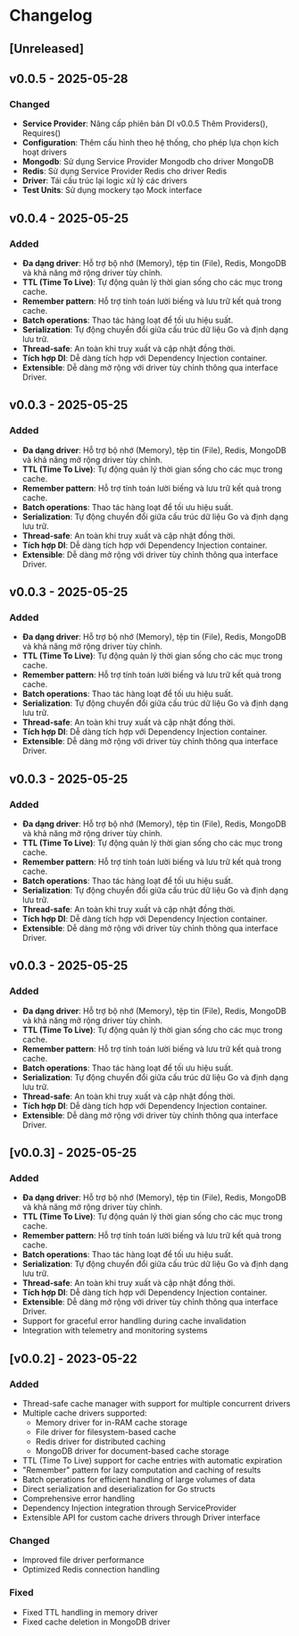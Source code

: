 # Changelog

## [Unreleased]

## v0.0.5 - 2025-05-28

### Changed
- **Service Provider**: Nâng cấp phiên bản DI v0.0.5 Thêm Providers(), Requires()
- **Configuration**: Thêm cấu hình theo hệ thống, cho phép lựa chọn kích hoạt drivers
- **Mongodb**: Sử dụng Service Provider Mongodb cho driver MongoDB
- **Redis**: Sử dụng Service Provider Redis cho driver Redis
- **Driver**: Tái cấu trúc lại logic xử lý các drivers
- **Test Units**: Sử dụng mockery tạo Mock interface

## v0.0.4 - 2025-05-25

### Added

- **Đa dạng driver**: Hỗ trợ bộ nhớ (Memory), tệp tin (File), Redis, MongoDB và khả năng mở rộng driver tùy chỉnh.
- **TTL (Time To Live)**: Tự động quản lý thời gian sống cho các mục trong cache.
- **Remember pattern**: Hỗ trợ tính toán lười biếng và lưu trữ kết quả trong cache.
- **Batch operations**: Thao tác hàng loạt để tối ưu hiệu suất.
- **Serialization**: Tự động chuyển đổi giữa cấu trúc dữ liệu Go và định dạng lưu trữ.
- **Thread-safe**: An toàn khi truy xuất và cập nhật đồng thời.
- **Tích hợp DI**: Dễ dàng tích hợp với Dependency Injection container.
- **Extensible**: Dễ dàng mở rộng với driver tùy chỉnh thông qua interface Driver.

## v0.0.3 - 2025-05-25

### Added

- **Đa dạng driver**: Hỗ trợ bộ nhớ (Memory), tệp tin (File), Redis, MongoDB và khả năng mở rộng driver tùy chỉnh.
- **TTL (Time To Live)**: Tự động quản lý thời gian sống cho các mục trong cache.
- **Remember pattern**: Hỗ trợ tính toán lười biếng và lưu trữ kết quả trong cache.
- **Batch operations**: Thao tác hàng loạt để tối ưu hiệu suất.
- **Serialization**: Tự động chuyển đổi giữa cấu trúc dữ liệu Go và định dạng lưu trữ.
- **Thread-safe**: An toàn khi truy xuất và cập nhật đồng thời.
- **Tích hợp DI**: Dễ dàng tích hợp với Dependency Injection container.
- **Extensible**: Dễ dàng mở rộng với driver tùy chỉnh thông qua interface Driver.

## v0.0.3 - 2025-05-25

### Added

- **Đa dạng driver**: Hỗ trợ bộ nhớ (Memory), tệp tin (File), Redis, MongoDB và khả năng mở rộng driver tùy chỉnh.
- **TTL (Time To Live)**: Tự động quản lý thời gian sống cho các mục trong cache.
- **Remember pattern**: Hỗ trợ tính toán lười biếng và lưu trữ kết quả trong cache.
- **Batch operations**: Thao tác hàng loạt để tối ưu hiệu suất.
- **Serialization**: Tự động chuyển đổi giữa cấu trúc dữ liệu Go và định dạng lưu trữ.
- **Thread-safe**: An toàn khi truy xuất và cập nhật đồng thời.
- **Tích hợp DI**: Dễ dàng tích hợp với Dependency Injection container.
- **Extensible**: Dễ dàng mở rộng với driver tùy chỉnh thông qua interface Driver.

## v0.0.3 - 2025-05-25

### Added

- **Đa dạng driver**: Hỗ trợ bộ nhớ (Memory), tệp tin (File), Redis, MongoDB và khả năng mở rộng driver tùy chỉnh.
- **TTL (Time To Live)**: Tự động quản lý thời gian sống cho các mục trong cache.
- **Remember pattern**: Hỗ trợ tính toán lười biếng và lưu trữ kết quả trong cache.
- **Batch operations**: Thao tác hàng loạt để tối ưu hiệu suất.
- **Serialization**: Tự động chuyển đổi giữa cấu trúc dữ liệu Go và định dạng lưu trữ.
- **Thread-safe**: An toàn khi truy xuất và cập nhật đồng thời.
- **Tích hợp DI**: Dễ dàng tích hợp với Dependency Injection container.
- **Extensible**: Dễ dàng mở rộng với driver tùy chỉnh thông qua interface Driver.

## v0.0.3 - 2025-05-25

### Added

- **Đa dạng driver**: Hỗ trợ bộ nhớ (Memory), tệp tin (File), Redis, MongoDB và khả năng mở rộng driver tùy chỉnh.
- **TTL (Time To Live)**: Tự động quản lý thời gian sống cho các mục trong cache.
- **Remember pattern**: Hỗ trợ tính toán lười biếng và lưu trữ kết quả trong cache.
- **Batch operations**: Thao tác hàng loạt để tối ưu hiệu suất.
- **Serialization**: Tự động chuyển đổi giữa cấu trúc dữ liệu Go và định dạng lưu trữ.
- **Thread-safe**: An toàn khi truy xuất và cập nhật đồng thời.
- **Tích hợp DI**: Dễ dàng tích hợp với Dependency Injection container.
- **Extensible**: Dễ dàng mở rộng với driver tùy chỉnh thông qua interface Driver.

## [v0.0.3] - 2025-05-25

### Added
- **Đa dạng driver**: Hỗ trợ bộ nhớ (Memory), tệp tin (File), Redis, MongoDB và khả năng mở rộng driver tùy chỉnh.
- **TTL (Time To Live)**: Tự động quản lý thời gian sống cho các mục trong cache.
- **Remember pattern**: Hỗ trợ tính toán lười biếng và lưu trữ kết quả trong cache.
- **Batch operations**: Thao tác hàng loạt để tối ưu hiệu suất.
- **Serialization**: Tự động chuyển đổi giữa cấu trúc dữ liệu Go và định dạng lưu trữ.
- **Thread-safe**: An toàn khi truy xuất và cập nhật đồng thời.
- **Tích hợp DI**: Dễ dàng tích hợp với Dependency Injection container.
- **Extensible**: Dễ dàng mở rộng với driver tùy chỉnh thông qua interface Driver.
- Support for graceful error handling during cache invalidation
- Integration with telemetry and monitoring systems

## [v0.0.2] - 2023-05-22

### Added
- Thread-safe cache manager with support for multiple concurrent drivers
- Multiple cache drivers supported:
  - Memory driver for in-RAM cache storage
  - File driver for filesystem-based cache
  - Redis driver for distributed caching
  - MongoDB driver for document-based cache storage
- TTL (Time To Live) support for cache entries with automatic expiration
- "Remember" pattern for lazy computation and caching of results
- Batch operations for efficient handling of large volumes of data
- Direct serialization and deserialization for Go structs
- Comprehensive error handling
- Dependency Injection integration through ServiceProvider
- Extensible API for custom cache drivers through Driver interface

### Changed
- Improved file driver performance
- Optimized Redis connection handling

### Fixed
- Fixed TTL handling in memory driver
- Fixed cache deletion in MongoDB driver

